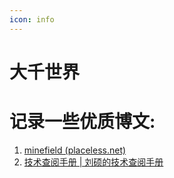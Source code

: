 ```yaml
---
icon: info
---
```




# 大千世界



# 记录一些优质博文:

1. [minefield (placeless.net)](https://placeless.net/)
1. [技术查阅手册 | 刘硕的技术查阅手册 ](https://sliu.vip/)
